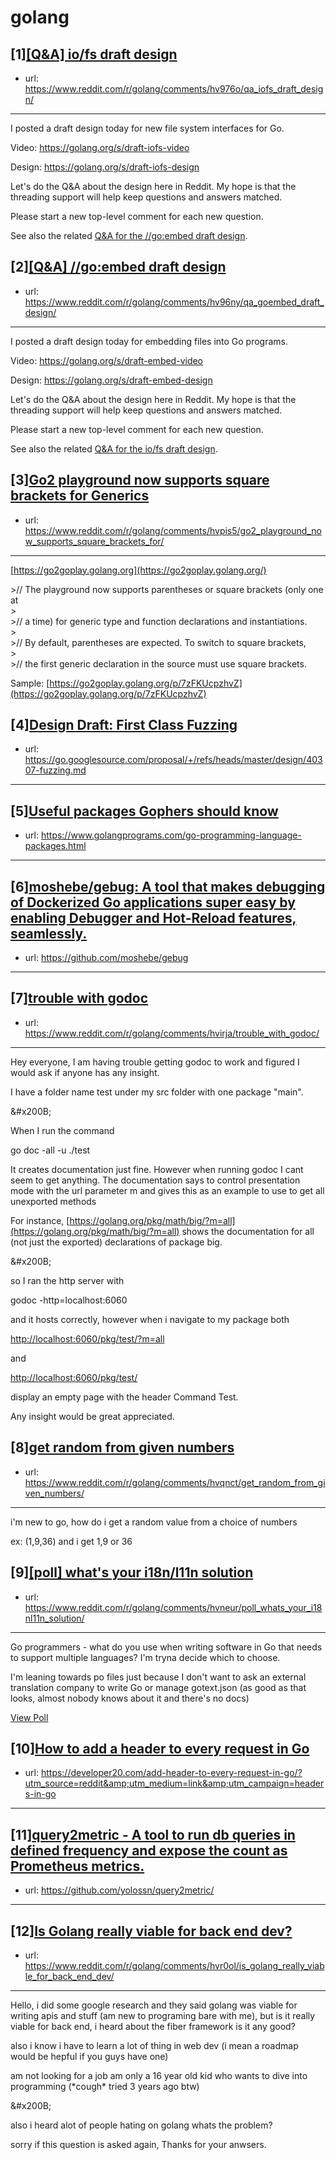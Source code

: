 # golang
## [1][[Q&amp;A] io/fs draft design](https://www.reddit.com/r/golang/comments/hv976o/qa_iofs_draft_design/)
- url: https://www.reddit.com/r/golang/comments/hv976o/qa_iofs_draft_design/
---
I posted a draft design today for new file system interfaces for Go.

Video: https://golang.org/s/draft-iofs-video

Design: https://golang.org/s/draft-iofs-design

Let's do the Q&amp;A about the design here in Reddit. My hope is that the threading support will help keep questions and answers matched.

Please start a new top-level comment for each new question.

See also the related [Q&amp;A for the //go:embed draft design](https://golang.org/s/draft-iofs-reddit).
## [2][[Q&amp;A] //go:embed draft design](https://www.reddit.com/r/golang/comments/hv96ny/qa_goembed_draft_design/)
- url: https://www.reddit.com/r/golang/comments/hv96ny/qa_goembed_draft_design/
---
I posted a draft design today for embedding files into Go programs.

Video: https://golang.org/s/draft-embed-video

Design: https://golang.org/s/draft-embed-design

Let's do the Q&amp;A about the design here in Reddit. My hope is that the threading support will help keep questions and answers matched.

Please start a new top-level comment for each new question.

See also the related [Q&amp;A for the io/fs draft design](https://golang.org/s/draft-iofs-reddit).
## [3][Go2 playground now supports square brackets for Generics](https://www.reddit.com/r/golang/comments/hvpis5/go2_playground_now_supports_square_brackets_for/)
- url: https://www.reddit.com/r/golang/comments/hvpis5/go2_playground_now_supports_square_brackets_for/
---
[https://go2goplay.golang.org](https://go2goplay.golang.org/) 

&gt;// The playground now supports parentheses or square brackets (only one at  
&gt;  
&gt;// a time) for generic type and function declarations and instantiations.  
&gt;  
&gt;// By default, parentheses are expected. To switch to square brackets,  
&gt;  
&gt;// the first generic declaration in the source must use square brackets.

Sample: [https://go2goplay.golang.org/p/7zFKUcpzhvZ](https://go2goplay.golang.org/p/7zFKUcpzhvZ)
## [4][Design Draft: First Class Fuzzing](https://www.reddit.com/r/golang/comments/hvpr96/design_draft_first_class_fuzzing/)
- url: https://go.googlesource.com/proposal/+/refs/heads/master/design/40307-fuzzing.md
---

## [5][Useful packages Gophers should know](https://www.reddit.com/r/golang/comments/hv608d/useful_packages_gophers_should_know/)
- url: https://www.golangprograms.com/go-programming-language-packages.html
---

## [6][moshebe/gebug: A tool that makes debugging of Dockerized Go applications super easy by enabling Debugger and Hot-Reload features, seamlessly.](https://www.reddit.com/r/golang/comments/hv2ncw/moshebegebug_a_tool_that_makes_debugging_of/)
- url: https://github.com/moshebe/gebug
---

## [7][trouble with godoc](https://www.reddit.com/r/golang/comments/hvirja/trouble_with_godoc/)
- url: https://www.reddit.com/r/golang/comments/hvirja/trouble_with_godoc/
---
Hey everyone, I am having trouble getting godoc to work and figured I would ask if anyone has any insight.

I have a folder name test under my src folder with one package "main".

&amp;#x200B;

When I run the command

go doc -all -u ./test 

It creates documentation just fine. However when running godoc I cant seem to get anything. The documentation says to control presentation mode with the url parameter m and gives this as an example to use to get all unexported methods

For instance, [https://golang.org/pkg/math/big/?m=all](https://golang.org/pkg/math/big/?m=all) shows the documentation for all (not just the exported) declarations of package big.

&amp;#x200B;

so I ran the http server with 

godoc -http=localhost:6060   

and it hosts correctly, however when i navigate to my package both

[http://localhost:6060/pkg/test/?m=all](http://localhost:6060/pkg/test/?m=all) 

and

[http://localhost:6060/pkg/test/](http://localhost:6060/pkg/test/)

display an empty page with the header Command Test. 

Any insight would be great appreciated.
## [8][get random from given numbers](https://www.reddit.com/r/golang/comments/hvqnct/get_random_from_given_numbers/)
- url: https://www.reddit.com/r/golang/comments/hvqnct/get_random_from_given_numbers/
---
i'm new to go, how do i get a random value from a choice of numbers

ex: (1,9,36) and i get 1,9 or 36
## [9][[poll] what's your i18n/l11n solution](https://www.reddit.com/r/golang/comments/hvneur/poll_whats_your_i18nl11n_solution/)
- url: https://www.reddit.com/r/golang/comments/hvneur/poll_whats_your_i18nl11n_solution/
---
Go programmers - what do you use when writing software in Go that needs to support multiple languages? I'm tryna decide which to choose.

I'm leaning towards po files just because I don't want to ask an external translation company to write Go or manage gotext.json (as good as that looks, almost nobody knows about it and there's no docs)

[View Poll](https://www.reddit.com/poll/hvneur)
## [10][How to add a header to every request in Go](https://www.reddit.com/r/golang/comments/hvn7u3/how_to_add_a_header_to_every_request_in_go/)
- url: https://developer20.com/add-header-to-every-request-in-go/?utm_source=reddit&amp;utm_medium=link&amp;utm_campaign=headers-in-go
---

## [11][query2metric - A tool to run db queries in defined frequency and expose the count as Prometheus metrics.](https://www.reddit.com/r/golang/comments/hvdluz/query2metric_a_tool_to_run_db_queries_in_defined/)
- url: https://github.com/yolossn/query2metric/
---

## [12][Is Golang really viable for back end dev?](https://www.reddit.com/r/golang/comments/hvr0ol/is_golang_really_viable_for_back_end_dev/)
- url: https://www.reddit.com/r/golang/comments/hvr0ol/is_golang_really_viable_for_back_end_dev/
---
Hello, i did some google research and they said golang was viable for writing apis and stuff (am new to programing bare with me), but is it really viable for back end, i heard about the fiber framework is it any good?

also i know i have to learn a lot of thing in web dev (i mean a roadmap would be hepful if you guys have one)

am not looking for a job am only a 16 year old kid who wants to dive into programming (\*cough\* tried 3 years ago btw)

&amp;#x200B;

also i heard alot of people hating on golang whats the problem?

sorry if this question is asked again, Thanks for your anwsers.
